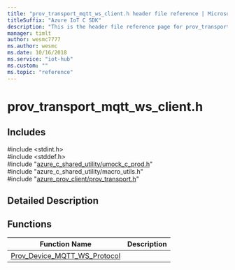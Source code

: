 ```yaml
---                             
title: "prov_transport_mqtt_ws_client.h header file reference | Microsoft Docs" 
titleSuffix: "Azure IoT C SDK"            
description: "This is the header file reference page for prov_transport_mqtt_ws_client.h in the Azure IoT C SDK. This SDK is used with Azure IoT Hub and Azure IoT Hub Device Provisioning Service"            
manager: timlt                 
author: wesmc7777              
ms.author: wesmc               
ms.date: 10/16/2018                    
ms.service: "iot-hub"             
ms.custom: ""                
ms.topic: "reference"        
---                            
```


# prov_transport_mqtt_ws_client.h 

## Includes

\#include <stdint.h>  
\#include <stddef.h>  
\#include "[azure_c_shared_utility/umock_c_prod.h](umock-c-prod-h.md)"  
\#include "azure_c_shared_utility/macro_utils.h"  
\#include "[azure_prov_client/prov_transport.h](prov-transport-h.md)"  

## Detailed Description

## Functions

Function Name                  | Description                                
--------------------------------|---------------------------------------------
[Prov_Device_MQTT_WS_Protocol](./prov-transport-mqtt-ws-client-h/prov-device-mqtt-ws-protocol.md)            | 

